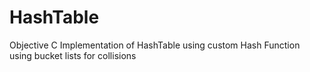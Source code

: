 HashTable
=========

Objective C Implementation of HashTable using custom Hash Function using bucket lists for collisions
